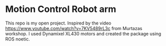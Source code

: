 # Motion Control Robot arm


This repo is my open project. Inspired by the video https://www.youtube.com/watch?v=7KV5489rL3c from Murtazas workshop. 
I used Dynamixel XL430 motors and created the package using ROS noetic.
